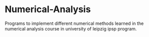 # Numerical-Analysis
Programs to implement different numerical methods learned
in the numerical analysis course in university of leipzig 
ipsp program.
